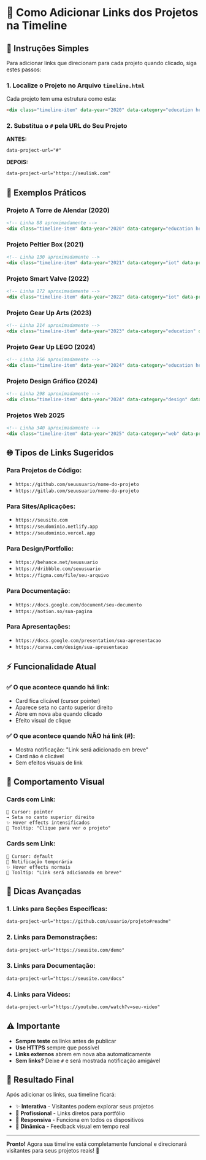 # 🔗 Como Adicionar Links dos Projetos na Timeline

## 📝 **Instruções Simples**

Para adicionar links que direcionam para cada projeto quando clicado, siga estes passos:

### **1. Localize o Projeto no Arquivo `timeline.html`**

Cada projeto tem uma estrutura como esta:
```html
<div class="timeline-item" data-year="2020" data-category="education health" data-project-url="#">
```

### **2. Substitua o `#` pela URL do Seu Projeto**

**ANTES:**
```html
data-project-url="#"
```

**DEPOIS:**
```html
data-project-url="https://seulink.com"
```

## 🎯 **Exemplos Práticos**

### **Projeto A Torre de Alendar (2020)**
```html
<!-- Linha 88 aproximadamente -->
<div class="timeline-item" data-year="2020" data-category="education health" data-project-url="https://github.com/seuusuario/torre-alendar">
```

### **Projeto Peltier Box (2021)**
```html
<!-- Linha 130 aproximadamente -->
<div class="timeline-item" data-year="2021" data-category="iot" data-project-url="https://github.com/seuusuario/peltier-box">
```

### **Projeto Smart Valve (2022)**
```html
<!-- Linha 172 aproximadamente -->
<div class="timeline-item" data-year="2022" data-category="iot" data-project-url="https://github.com/seuusuario/smart-valve">
```

### **Projeto Gear Up Arts (2023)**
```html
<!-- Linha 214 aproximadamente -->
<div class="timeline-item" data-year="2023" data-category="education" data-project-url="https://github.com/seuusuario/gear-up-arts">
```

### **Projeto Gear Up LEGO (2024)**
```html
<!-- Linha 256 aproximadamente -->
<div class="timeline-item" data-year="2024" data-category="education health" data-project-url="https://github.com/seuusuario/gear-up-lego">
```

### **Projeto Design Gráfico (2024)**
```html
<!-- Linha 298 aproximadamente -->
<div class="timeline-item" data-year="2024" data-category="design" data-project-url="https://behance.net/seuusuario">
```

### **Projetos Web 2025**
```html
<!-- Linha 340 aproximadamente -->
<div class="timeline-item" data-year="2025" data-category="web" data-project-url="https://github.com/seuusuario/projetos-web-2025">
```

## 🌐 **Tipos de Links Sugeridos**

### **Para Projetos de Código:**
- `https://github.com/seuusuario/nome-do-projeto`
- `https://gitlab.com/seuusuario/nome-do-projeto`

### **Para Sites/Aplicações:**
- `https://seusite.com`
- `https://seudominio.netlify.app`
- `https://seudominio.vercel.app`

### **Para Design/Portfolio:**
- `https://behance.net/seuusuario`
- `https://dribbble.com/seuusuario`
- `https://figma.com/file/seu-arquivo`

### **Para Documentação:**
- `https://docs.google.com/document/seu-documento`
- `https://notion.so/sua-pagina`

### **Para Apresentações:**
- `https://docs.google.com/presentation/sua-apresentacao`
- `https://canva.com/design/sua-apresentacao`

## ⚡ **Funcionalidade Atual**

### **✅ O que acontece quando há link:**
- Card fica clicável (cursor pointer)
- Aparece seta no canto superior direito
- Abre em nova aba quando clicado
- Efeito visual de clique

### **✅ O que acontece quando NÃO há link (#):**
- Mostra notificação: "Link será adicionado em breve"
- Card não é clicável
- Sem efeitos visuais de link

## 🎨 **Comportamento Visual**

### **Cards com Link:**
```
🎯 Cursor: pointer
→ Seta no canto superior direito
✨ Hover effects intensificados
🔗 Tooltip: "Clique para ver o projeto"
```

### **Cards sem Link:**
```
🎯 Cursor: default
🚀 Notificação temporária
✨ Hover effects normais
💬 Tooltip: "Link será adicionado em breve"
```

## 🔧 **Dicas Avançadas**

### **1. Links para Seções Específicas:**
```html
data-project-url="https://github.com/usuario/projeto#readme"
```

### **2. Links para Demonstrações:**
```html
data-project-url="https://seusite.com/demo"
```

### **3. Links para Documentação:**
```html
data-project-url="https://seusite.com/docs"
```

### **4. Links para Vídeos:**
```html
data-project-url="https://youtube.com/watch?v=seu-video"
```

## ⚠️ **Importante**

- **Sempre teste** os links antes de publicar
- **Use HTTPS** sempre que possível
- **Links externos** abrem em nova aba automaticamente
- **Sem links?** Deixe `#` e será mostrada notificação amigável

## 🚀 **Resultado Final**

Após adicionar os links, sua timeline ficará:
- ✨ **Interativa** - Visitantes podem explorar seus projetos
- 🎯 **Profissional** - Links diretos para portfólio
- 📱 **Responsiva** - Funciona em todos os dispositivos
- 🔄 **Dinâmica** - Feedback visual em tempo real

---

**Pronto!** Agora sua timeline está completamente funcional e direcionará visitantes para seus projetos reais! 🎉 